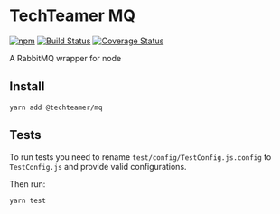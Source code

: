 TechTeamer MQ
=============

[![npm](https://img.shields.io/npm/v/@techteamer/mq.svg)](https://www.npmjs.com/package/@techteamer/mq)
[![Build Status](https://travis-ci.org/TechTeamer/mq.svg)](https://travis-ci.org/TechTeamer/mq)
[![Coverage Status](https://coveralls.io/repos/github/TechTeamer/mq/badge.svg?branch=master)](https://coveralls.io/github/TechTeamer/mq?branch=master)

A RabbitMQ wrapper for node

## Install

```
yarn add @techteamer/mq
```

## Tests

To run tests you need to rename `test/config/TestConfig.js.config` to `TestConfig.js` and provide valid configurations.

Then run:

```
yarn test
```
